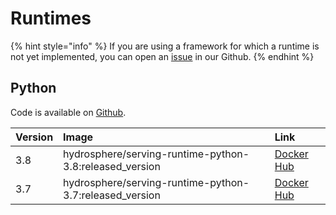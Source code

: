 # Runtimes

{% hint style="info" %}
If you are using a framework for which a runtime is not yet implemented, you can open an [issue](https://github.com/Hydrospheredata/hydro-serving/issues/new) in our Github.
{% endhint %}

## Python

Code is available on [Github](https://github.com/Hydrospheredata/hydro-serving-python).

| Version | Image | Link |
| :--- | :--- | :--- |
| 3.8 | hydrosphere/serving-runtime-python-3.8:released\_version | [Docker Hub](https://hub.docker.com/r/hydrosphere/serving-runtime-python-3.8/tags) |
| 3.7 | hydrosphere/serving-runtime-python-3.7:released\_version | [Docker Hub](https://hub.docker.com/r/hydrosphere/serving-runtime-python-3.7) |